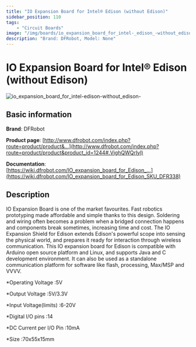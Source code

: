 ```yaml
---
title: "IO Expansion Board for Intel® Edison (without Edison)"
sidebar_position: 110
tags:
    - "Circuit Boards"
image: "/img/boards/io_expansion_board_for_intel-_edison_-without_edison-.png"
description: "Brand: DFRobot, Model: None"
---
```

# IO Expansion Board for Intel® Edison (without Edison)

![io_expansion_board_for_intel-_edison_-without_edison-](/img/boards/io_expansion_board_for_intel-_edison_-without_edison-.png)

## Basic information

**Brand**: DFRobot

**Product page**: [http://www.dfrobot.com/index.php?route=product/product&...](http://www.dfrobot.com/index.php?route=product/product&product_id=1244#.VjghQWQrIyl)

**Documentation**: [https://wiki.dfrobot.com/IO_expansion_board_for_Edison_...](https://wiki.dfrobot.com/IO_expansion_board_for_Edison_SKU_DFR338)

## Description

IO Expansion Board is one of the market favourites\. Fast robotics prototyping made affordable and simple thanks to this design\. Soldering and wiring often becomes a problem when a bridged connection happens and components break sometimes, increasing time and cost\. The IO Expansion Shield for Edison extends Edison's powerful scope into sensing the physical world, and prepares it ready for interaction through wireless communication\. This IO expansion board for Edison is compatible with Arduino open source platform and Linux, and supports Java and C development environment\. It can also be used as a standalone communication platform for software like flash, processing, Max/MSP and VVVV\.



\*Operating Voltage	:5V

\*Output Voltage	:5V/3\.3V

\*Input Voltage\(limits\)	:6\-20V

\*Digital I/O pins	:14

\*DC Current per I/O Pin	:10mA

\*Size	:70x55x15mm

